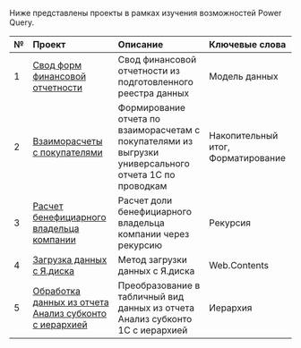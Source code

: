 Ниже представлены проекты в рамках изучения возможностей Power Query.

| **№** | **Проект** | **Описание** | **Ключевые слова** |  
|:--|:-----------|:-------------|:---------------------- |
| 1 |[Свод форм финансовой отчетности](https://github.com/Anatoly-Kozlov/M_pet_projects/tree/0825ccc0c8d24c78aa9659d155220607ec803645/%D0%A1%D0%B2%D0%BE%D0%B4%20%D1%84%D0%B8%D0%BD%D0%B0%D0%BD%D1%81%D0%BE%D0%B2%D0%BE%D0%B9%20%D0%BE%D1%82%D1%87%D0%B5%D1%82%D0%BD%D0%BE%D1%81%D1%82%D0%B8)|Свод финансовой отчетности из подготовленного реестра данных|Модель данных
| 2 |[Взаиморасчеты с покупателями](https://github.com/Anatoly-Kozlov/M_pet_projects/tree/76ebba4da215a277b10bd2605c077103b7a4ccb9/%D0%92%D0%B5%D0%B4%D0%BE%D0%BC%D0%BE%D1%81%D1%82%D1%8C%20%D1%80%D0%B0%D1%81%D1%87%D0%B5%D1%82%D0%BE%D0%B2%20%D1%81%20%D0%BF%D0%BE%D0%BA%D1%83%D0%BF%D0%B0%D1%82%D0%B5%D0%BB%D1%8F%D0%BC%D0%B8)|Формирование отчета по взаиморасчетам с покупателями из выгрузки универсального отчета 1C по проводкам|Накопительный итог, Форматирование
| 3 |[Расчет бенефициарного владельца компании](https://github.com/Anatoly-Kozlov/M_pet_projects/tree/43f1e20e9dff7ead57dba51b7478a083fb8f41f2/%D0%A0%D0%B0%D1%81%D1%87%D0%B5%D1%82%20%D0%B4%D0%BE%D0%BB%D0%B8%20%D0%B1%D0%B5%D0%BD%D0%B5%D1%84%D0%B8%D1%86%D0%B8%D0%B0%D1%80%D0%BD%D0%BE%D0%B3%D0%BE%20%D0%B2%D0%BB%D0%B0%D0%B4%D0%B5%D0%BB%D1%8C%D1%86%D0%B0%20%D0%BA%D0%BE%D0%BC%D0%BF%D0%B0%D0%BD%D0%B8%D0%B8)|Расчет доли бенефициарного владельца компании через рекурсию|Рекурсия
| 4 |[Загрузка данных с Я.диска](https://github.com/Anatoly-Kozlov/M_pet_projects/tree/8a95d93025f93b757cfd4de39464ff7a8cf0c4db/%D0%97%D0%B0%D0%B3%D1%80%D1%83%D0%B7%D0%BA%D0%B0%20%D0%B4%D0%B0%D0%BD%D0%BD%D1%8B%D1%85%20%D1%81%20%D0%AF.%D0%B4%D0%B8%D1%81%D0%BA%D0%B0)|Метод загрузки данных с Я.диска| Web.Contents
| 5 |[Обработка данных из отчета Анализ субконто с иерархией](https://github.com/Anatoly-Kozlov/M_pet_projects/tree/2d9be282ba720fcd1b02b5eebfe415d26e94d259/%D0%9E%D0%B1%D1%80%D0%B0%D0%B1%D0%BE%D1%82%D0%BA%D0%B0%20%D0%B4%D0%B0%D0%BD%D0%BD%D1%8B%D1%85%20%D0%B8%D0%B7%20%D0%BE%D1%82%D1%87%D0%B5%D1%82%D0%B0%20%D0%90%D0%BD%D0%B0%D0%BB%D0%B8%D0%B7%20%D1%81%D1%83%D0%B1%D0%BA%D0%BE%D0%BD%D1%82%D0%BE%20%D1%81%20%D0%B8%D0%B5%D1%80%D0%B0%D1%80%D1%85%D0%B8%D0%B5%D0%B9)|Преобразование в табличный вид данных из отчета Анализ субконто 1С с иерархией  |Иерархия
